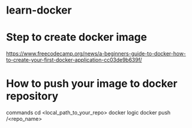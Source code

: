 # learn-docker

# Step to create docker image
https://www.freecodecamp.org/news/a-beginners-guide-to-docker-how-to-create-your-first-docker-application-cc03de9b639f/

# How to push your image to docker repository
commands
cd <local_path_to_your_repo>
docker logic
docker push <username>/<repo_name>
